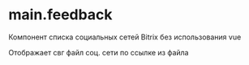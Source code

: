 # main.feedback
Компонент списка социальных сетей Bitrix без использования vue

Отображает свг файл соц. сети по ссылке из файла